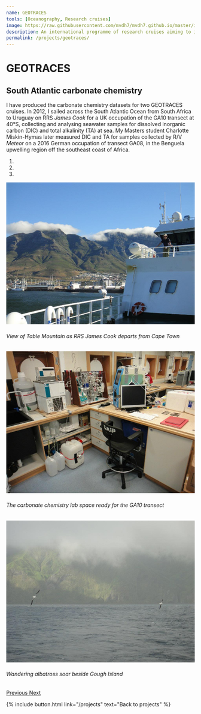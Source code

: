 ```yaml
---
name: GEOTRACES
tools: [Oceanography, Research cruises]
image: https://raw.githubusercontent.com/mvdh7/mvdh7.github.io/master/images/geotraces-map.png
description: An international programme of research cruises aiming to improve our understanding of trace element distributions and biogeochemical cycles throughout the global ocean.
permalink: /projects/geotraces/
---
```


# **GEOTRACES**

## South Atlantic carbonate chemistry

I have produced the carbonate chemistry datasets for two GEOTRACES cruises. In 2012, I sailed across the South Atlantic Ocean from South Africa to Uruguay on RRS *James Cook* for a UK occupation of the GA10 transect at 40°S, collecting and analysing seawater samples for dissolved inorganic carbon (DIC) and total alkalinity (TA) at sea. My Masters student Charlotte Miskin-Hymas later measured DIC and TA for samples collected by R/V *Meteor* on a 2016 German occupation of transect GA08, in the Benguela upwelling region off the southeast coast of Africa.

<!--
{%- capture carousel_images -%}
/images/geotraces/ga10table.jpg
/images/geotraces/ga10lab.jpg
/images/geotraces/ga10gough.jpg
{%- endcapture -%}

{% include carousel.html %}
-->

<div id="carouselExampleIndicators" class="carousel slide" data-ride="carousel">
  <ol class="carousel-indicators">
    <li data-target="#carouselExampleIndicators" data-slide-to="0" class="active"></li>
    <li data-target="#carouselExampleIndicators" data-slide-to="1"></li>
    <li data-target="#carouselExampleIndicators" data-slide-to="2"></li>
  </ol>
  <div class="carousel-inner">
    <div class="carousel-item active align-top">
      <img class="d-block w-100" src="/images/geotraces/ga10table.jpg" alt="First slide">
      <div class="carousel-caption d-none d-md-block text-dark align-top">
        <h6>View of Table Mountain as RRS <i>James Cook</i> departs from Cape Town</h6>
      </div>
    </div>
    <div class="carousel-item">
      <img class="d-block w-100" src="/images/geotraces/ga10lab.jpg" alt="Second slide">
      <div class="carousel-caption d-none d-md-block">
        <h6>The carbonate chemistry lab space ready for the GA10 transect</h6>
      </div>
    </div>
    <div class="carousel-item">
      <img class="d-block w-100" src="/images/geotraces/ga10gough.jpg" alt="Third slide">
      <div class="carousel-caption d-none d-md-block">
        <h6>Wandering albatross soar beside Gough Island</h6>
      </div>
    </div>
  </div>
  <a class="carousel-control-prev" href="#carouselExampleIndicators" role="button" data-slide="prev">
    <span class="carousel-control-prev-icon" aria-hidden="true"></span>
    <span class="sr-only">Previous</span>
  </a>
  <a class="carousel-control-next" href="#carouselExampleIndicators" role="button" data-slide="next">
    <span class="carousel-control-next-icon" aria-hidden="true"></span>
    <span class="sr-only">Next</span>
  </a>
</div>

<p class="text-center">
{% include button.html link="/projects" text="Back to projects" %}
</p>
